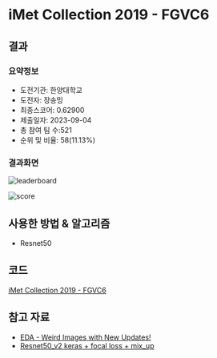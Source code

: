 # iMet Collection 2019 - FGVC6

## 결과

### 요약정보

- 도전기관: 한양대학교
- 도전자: 장송밍
- 최종스코어: 0.62900
- 제출일자: 2023-09-04
- 총 참여 팀 수:521
- 순위 및 비율: 58(11.13%)

### 결과화면

![leaderboard](./img/leaderboard.png)

![score](./img/score.png)

## 사용한 방법 & 알고리즘

- Resnet50

## 코드

[iMet Collection 2019 - FGVC6](./iMet.ipynb)

## 참고 자료

- [EDA - Weird Images with New Updates!](https://www.kaggle.com/code/chewzy/eda-weird-images-with-new-updates)
- [Resnet50_v2 keras + focal loss + mix_up](https://www.kaggle.com/code/mathormad/resnet50-v2-keras-focal-loss-mix-up)

